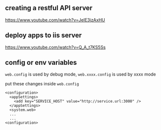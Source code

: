 ## creating a restful API server
https://www.youtube.com/watch?v=JeIE3jzAxHU

## deploy apps to iis server
https://www.youtube.com/watch?v=Q_A_t7KS5Ss

## config or env variables
`web.config` is used by debug mode, `web.xxxx.config` is used by xxxx mode

put these changes inside `web.config`
```
<configuration>
  <appSettings>
    <add key="SERVICE_HOST" value="http://service.url:3000" />
  </appSettings>
  <system.web>
  ...
  ...
<configuration>
```
